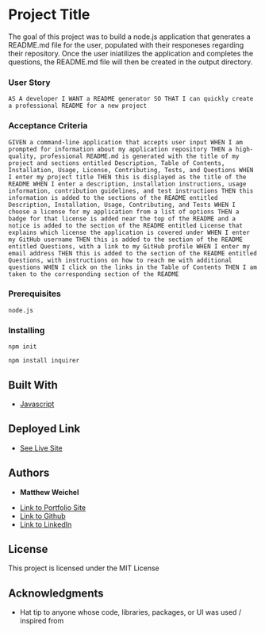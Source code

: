 # Project Title

The goal of this project was to build a node.js application that generates a README.md file for the user, populated with their responeses regarding their repository.  Once the user iniatilizes the application and completes the questions, the README.md file will then be created in the output directory.


### User Story
`AS A developer
I WANT a README generator
SO THAT I can quickly create a professional README for a new project`

### Acceptance Criteria
`GIVEN a command-line application that accepts user input
WHEN I am prompted for information about my application repository
THEN a high-quality, professional README.md is generated with the title of my project and sections entitled Description, Table of Contents, Installation, Usage, License, Contributing, Tests, and Questions
WHEN I enter my project title
THEN this is displayed as the title of the README
WHEN I enter a description, installation instructions, usage information, contribution guidelines, and test instructions
THEN this information is added to the sections of the README entitled Description, Installation, Usage, Contributing, and Tests
WHEN I choose a license for my application from a list of options
THEN a badge for that license is added near the top of the README and a notice is added to the section of the README entitled License that explains which license the application is covered under
WHEN I enter my GitHub username
THEN this is added to the section of the README entitled Questions, with a link to my GitHub profile
WHEN I enter my email address
THEN this is added to the section of the README entitled Questions, with instructions on how to reach me with additional questions
WHEN I click on the links in the Table of Contents
THEN I am taken to the corresponding section of the README`

### Prerequisites

`node.js`


### Installing

`npm init`

`npm install inquirer`


## Built With

* [Javascript](https://developer.mozilla.org/en-US/docs/Web/JavaScript)

## Deployed Link

* [See Live Site](#)


## Authors

* **Matthew Weichel** 

- [Link to Portfolio Site](#)
- [Link to Github](https://github.com/)
- [Link to LinkedIn](https://www.linkedin.com/)


## License

This project is licensed under the MIT License 

## Acknowledgments

* Hat tip to anyone whose code, libraries, packages, or UI was used  / inspired from
